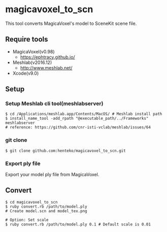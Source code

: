 # magicavoxel_to_scn

This tool converts MagicaVoxel's model to SceneKit scene file.

## Require tools

* MagicaVoxel(v0.98)
  * https://ephtracy.github.io/
* Meshlab(v2016.12)
  * http://www.meshlab.net/
* Xcode(v9.0)

## Setup

### Setup Meshlab cli tool(meshlabserver)

```
$ cd /Applications/meshlab.app/Contents/MacOS/ # Meshlab install path
$ install_name_tool -add_rpath "@executable_path/../Frameworks" meshlabserver
# reference: https://github.com/cnr-isti-vclab/meshlab/issues/64
```

### git clone

```
$ git clone github.com:henteko/magicavoxel_to_scn.git
```

### Export ply file

Export your model ply file from MagicaVoxel.

## Convert

```
$ cd magicavoxel_to_scn
$ ruby convert.rb /path/to/model.ply
# Create model.scn and model_tex.png

# Option: Set scale
$ ruby convert.rb /path/to/model.ply 0.1 # Default scale is 0.01
```
